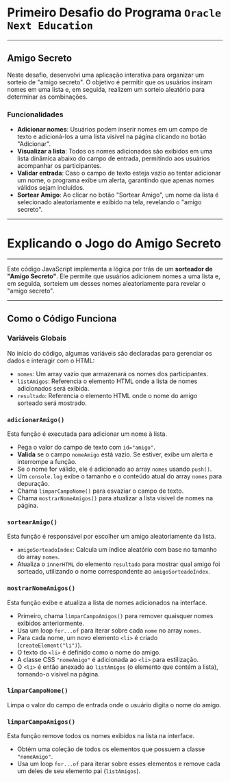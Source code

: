 # Primeiro Desafio do Programa `Oracle Next Education`
---
## Amigo Secreto

Neste desafio, desenvolvi uma aplicação interativa para organizar um sorteio de "amigo secreto". O objetivo é permitir que os usuários insiram nomes em uma lista e, em seguida, realizem um sorteio aleatório para determinar as combinações.

### Funcionalidades

* **Adicionar nomes**: Usuários podem inserir nomes em um campo de texto e adicioná-los a uma lista visível na página clicando no botão "Adicionar".
* **Visualizar a lista**: Todos os nomes adicionados são exibidos em uma lista dinâmica abaixo do campo de entrada, permitindo aos usuários acompanhar os participantes.
* **Validar entrada**: Caso o campo de texto esteja vazio ao tentar adicionar um nome, o programa exibe um alerta, garantindo que apenas nomes válidos sejam incluídos.
* **Sortear Amigo**: Ao clicar no botão "Sortear Amigo", um nome da lista é selecionado aleatoriamente e exibido na tela, revelando o "amigo secreto".



---
# Explicando o Jogo do Amigo Secreto
---
Este código JavaScript implementa a lógica por trás de um **sorteador de "Amigo Secreto"**. Ele permite que usuários adicionem nomes a uma lista e, em seguida, sorteiem um desses nomes aleatoriamente para revelar o "amigo secreto".

---
## Como o Código Funciona

### Variáveis Globais
No início do código, algumas variáveis são declaradas para gerenciar os dados e interagir com o HTML:

* `nomes`: Um array vazio que armazenará os nomes dos participantes.
* `listAmigos`: Referencia o elemento HTML onde a lista de nomes adicionados será exibida.
* `resultado`: Referencia o elemento HTML onde o nome do amigo sorteado será mostrado.

### `adicionarAmigo()`
Esta função é executada para adicionar um nome à lista.

* Pega o valor do campo de texto com `id="amigo"`.
* **Valida** se o campo `nomeAmigo` está vazio. Se estiver, exibe um alerta e interrompe a função.
* Se o nome for válido, ele é adicionado ao array `nomes` usando `push()`.
* Um `console.log` exibe o tamanho e o conteúdo atual do array `nomes` para depuração.
* Chama `limparCampoNome()` para esvaziar o campo de texto.
* Chama `mostrarNomeAmigos()` para atualizar a lista visível de nomes na página.

### `sortearAmigo()`
Esta função é responsável por escolher um amigo aleatoriamente da lista.

* `amigoSorteadoIndex`: Calcula um índice aleatório com base no tamanho do array `nomes`.
* Atualiza o `innerHTML` do elemento `resultado` para mostrar qual amigo foi sorteado, utilizando o nome correspondente ao `amigoSorteadoIndex`.

### `mostrarNomeAmigos()`
Esta função exibe e atualiza a lista de nomes adicionados na interface.

* Primeiro, chama `limparCampoAmigos()` para remover quaisquer nomes exibidos anteriormente.
* Usa um loop `for...of` para iterar sobre cada `nome` no array `nomes`.
* Para cada nome, um novo elemento `<li>` é criado (`createElement("li")`).
* O texto do `<li>` é definido como o nome do amigo.
* A classe CSS `"nomeAmigo"` é adicionada ao `<li>` para estilização.
* O `<li>` é então anexado ao `listAmigos` (o elemento que contém a lista), tornando-o visível na página.

### `limparCampoNome()`
Limpa o valor do campo de entrada onde o usuário digita o nome do amigo.

### `limparCampoAmigos()`
Esta função remove todos os nomes exibidos na lista na interface.

* Obtém uma coleção de todos os elementos que possuem a classe `"nomeAmigo"`.
* Usa um loop `for...of` para iterar sobre esses elementos e remove cada um deles de seu elemento pai (`listAmigos`).